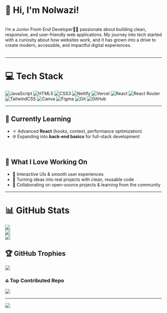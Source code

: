 # 💫 Hi, I'm Nolwazi!
<br>I’m a Junior Front-End Developer👩‍💻 passionate about building clean, responsive, and user-friendly web applications. My journey into tech started with a curiosity about how websites work, and it has grown into a drive to create modern, accessible, and impactful digital experiences.<br><br>

---

# 💻 Tech Stack
![JavaScript](https://img.shields.io/badge/javascript-%23323330.svg?style=for-the-badge&logo=javascript&logoColor=%23F7DF1E) ![HTML5](https://img.shields.io/badge/html5-%23E34F26.svg?style=for-the-badge&logo=html5&logoColor=white) ![CSS3](https://img.shields.io/badge/css3-%231572B6.svg?style=for-the-badge&logo=css3&logoColor=white) ![Netlify](https://img.shields.io/badge/netlify-%23000000.svg?style=for-the-badge&logo=netlify&logoColor=#00C7B7) ![Vercel](https://img.shields.io/badge/vercel-%23000000.svg?style=for-the-badge&logo=vercel&logoColor=white) ![React](https://img.shields.io/badge/react-%2320232a.svg?style=for-the-badge&logo=react&logoColor=%2361DAFB) ![React Router](https://img.shields.io/badge/React_Router-CA4245?style=for-the-badge&logo=react-router&logoColor=white) ![TailwindCSS](https://img.shields.io/badge/tailwindcss-%2338B2AC.svg?style=for-the-badge&logo=tailwind-css&logoColor=white) ![Canva](https://img.shields.io/badge/Canva-%2300C4CC.svg?style=for-the-badge&logo=Canva&logoColor=white) ![Figma](https://img.shields.io/badge/figma-%23F24E1E.svg?style=for-the-badge&logo=figma&logoColor=white) ![Git](https://img.shields.io/badge/git-%23F05033.svg?style=for-the-badge&logo=git&logoColor=white) ![GitHub](https://img.shields.io/badge/github-%23121011.svg?style=for-the-badge&logo=github&logoColor=white)

---

## 🌱 Currently Learning  
- ⚛️ Advanced **React** (hooks, context, performance optimization)  
- 🌐 Expanding into **back-end basics** for full-stack development  
<br>

## 🚀 What I Love Working On  
- 🎨 Interactive UIs & smooth user experiences  
- 🧩 Turning ideas into real projects with clean, reusable code  
- 🤝 Collaborating on open-source projects & learning from the community

---

# 📊 GitHub Stats
![](https://github-readme-stats.vercel.app/api?username=Lwazi-Masondo&theme=radical&hide_border=false&include_all_commits=false&count_private=true)<br/>
![](https://nirzak-streak-stats.vercel.app/?user=Lwazi-Masondo&theme=radical&hide_border=false)<br/>
![](https://github-readme-stats.vercel.app/api/top-langs/?username=Lwazi-Masondo&theme=radical&hide_border=false&include_all_commits=false&count_private=true&layout=compact)

## 🏆 GitHub Trophies
![](https://github-profile-trophy.vercel.app/?username=Lwazi-Masondo&theme=radical&no-frame=false&no-bg=false&margin-w=4)

### 🔝 Top Contributed Repo
![](https://github-contributor-stats.vercel.app/api?username=Lwazi-Masondo&limit=5&theme=radical&combine_all_yearly_contributions=true)

---
[![](https://visitcount.itsvg.in/api?id=Lwazi-Masondo&icon=1&color=10)](https://visitcount.itsvg.in)

<!-- Proudly created with GPRM ( https://gprm.itsvg.in ) -->
